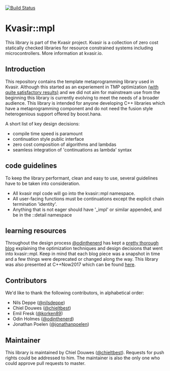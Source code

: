 [![Build Status](https://travis-ci.org/kvasir-io/mpl.svg?branch=development)](https://travis-ci.org/kvasir-io/mpl)
# Kvasir::mpl
This library is part of the Kvasir project.
Kvasir is a collection of zero cost statically checked libraries for resource constrained systems including microcontrollers.
More information at kvasir.io.

## Introduction
This repository contains the template metaprogramming library used in Kvasir. Although this started as an experiement in TMP optimization [(with quite satisfactory results)](http://metaben.ch) and we did not aim for mainstream use from the beginning this library is currently evolving to meet the needs of a broader audience. This library is intended for anyone developing C++ libraries which have a metaprogramming component and do not need the fusion style heterogenious support offered by boost.hana. 

A short list of key design decisions:
- compile time speed is paramount
- continuation style public interface
- zero cost composition of algorithms and lambdas
- seamless integration of 'continuations as lambda' syntax


## code guidelines
To keep the library performant, clean and easy to use, several guidelines have to be taken into
consideration.

- All kvasir mpl code will go into the kvasir::mpl namespace.
- All user-facing functions must be continuations except the explicit chain termination 'identity'.
- Anything that is not eager should have '_impl' or similar appended, and be in the ::detail namespace

## learning resources
Throughout the design process [@odinthenerd](https://github.com/odinthenerd) has kept a [pretty thorough blog](http://odinthenerd.blogspot.de/) explaining the optimization techniques and design decisions that went into kvasir::mpl. Keep in mind that each blog piece was a snapshot in time and a few things were deprecated or changed along the way.
This library was also presented at C++Now2017 which can be found [here](https://www.youtube.com/watch?v=EtU4RDCCsiU). 

## Contributors
We'd like to thank the following contributors, in alphabetical order:

- Nils Deppe ([@nilsdeppe](https://github.com/nilsdeppe))
- Chiel Douwes ([@chieltbest](https://github.com/chieltbest))
- Emil Fresk ([@korken89](https://github.com/korken89))
- Odin Holmes ([@odinthenerd](https://github.com/odinthenerd))
- Jonathan Poelen ([@jonathanpoelen](https://github.com/jonathanpoelen))

## Maintainer
This library is maintained by Chiel Douwes ([@chieltbest](https://github.com/chieltbest)).
Requests for push rights could be addressed to him. The maintainer is also the only one who could approve pull requests to
master.

